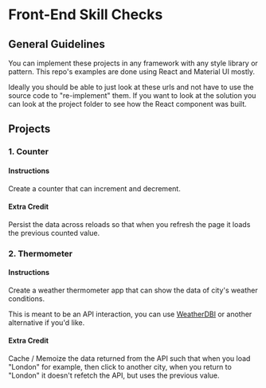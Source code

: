 # Front-End Skill Checks

## General Guidelines

You can implement these projects in any framework with any style library or pattern. This repo's examples are done using React and Material UI mostly.

Ideally you should be able to just look at these urls and not have to use the source code to "re-implement" them. If you want to look at the solution you can look at the project folder to see how the React component was built.

## Projects

### 1. Counter

#### Instructions

Create a counter that can increment and decrement.

#### Extra Credit

Persist the data across reloads so that when you refresh the page it loads the previous counted value.

### 2. Thermometer

#### Instructions

Create a weather thermometer app that can show the data of city's weather conditions.

This is meant to be an API interaction, you can use [WeatherDBI](https://weatherdbi.herokuapp.com/documentation/v1) or another alternative if you'd like.

#### Extra Credit

Cache / Memoize the data returned from the API such that when you load "London" for example, then click to another city, when you return to "London" it doesn't refetch the API, but uses the previous value.
